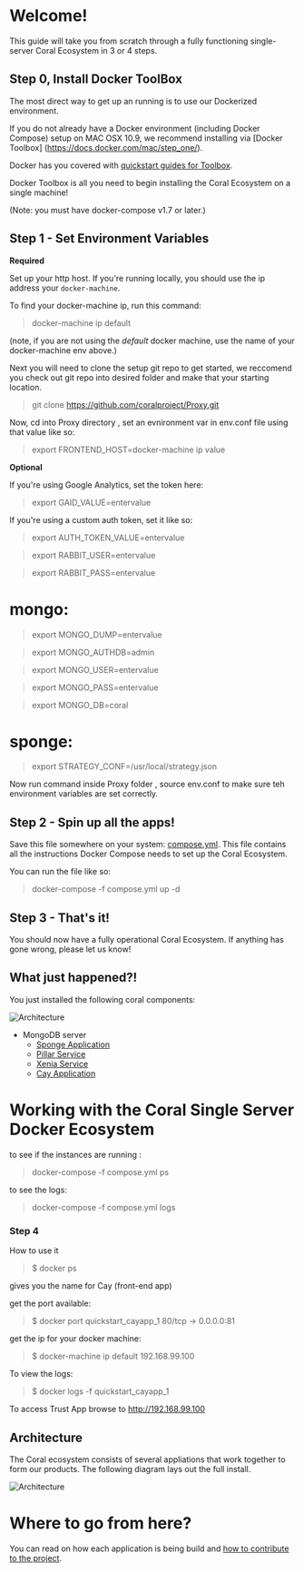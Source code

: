 # Welcome!

This guide will take you from scratch through a fully functioning single-server Coral Ecosystem in 3 or 4 steps.

## Step 0, Install Docker ToolBox

The most direct way to get up an running is to use our Dockerized environment.

If you do not already have a Docker environment (including Docker Compose) setup on MAC OSX 10.9, we recommend installing via [Docker Toolbox] (https://docs.docker.com/mac/step_one/).

Docker has you covered with [quickstart guides for Toolbox](https://docs.docker.com/mac/).

Docker Toolbox is all you need to begin installing the Coral Ecosystem on a single machine!

(Note: you must have docker-compose v1.7 or later.)

## Step 1 - Set Environment Variables

**Required**

Set up your http host.  If you're running locally, you should use the ip address your ```docker-machine```.

To find your docker-machine ip, run this command:

> docker-machine ip default

(note, if you are not using the *default* docker machine, use the name of your docker-machine env above.)

Next you will need to clone the setup git repo to get started, we reccomend you check out git repo into desired folder and make that your starting location.

> git clone https://github.com/coralproject/Proxy.git

Now, cd into Proxy directory , set an evnironment var in env.conf file  using that value like so:

> export FRONTEND_HOST=docker-machine ip value

**Optional**

If you're using Google Analytics, set the token here:

> export GAID_VALUE=entervalue

If you're using a custom auth token, set it like so:

> export AUTH_TOKEN_VALUE=entervalue

> export RABBIT_USER=entervalue

> export RABBIT_PASS=entervalue

# mongo:

>export MONGO_DUMP=entervalue

>export MONGO_AUTHDB=admin

>export MONGO_USER=entervalue

>export MONGO_PASS=entervalue

>export MONGO_DB=coral

# sponge:

>export STRATEGY_CONF=/usr/local/strategy.json

Now run command inside Proxy folder , source env.conf to make sure teh environment variables are set correctly.

## Step 2 - Spin up all the apps!

Save this file somewhere on your system: [compose.yml](quickstart/compose.yml).  This file contains all the instructions Docker Compose needs to set up the Coral Ecosystem.

You can run the file like so:

> docker-compose -f compose.yml up -d

## Step 3 - That's it!

You should now have a fully operational Coral Ecosystem. If anything has gone wrong, please let us know!


## What just happened?!

You just installed the following coral components:

![Architecture](/images/trust-architecture.png)

* MongoDB server
  * [Sponge Application](https://github.com/coralproject/sponge)
  * [Pillar Service](https://github.com/coralproject/pillar)
  * [Xenia Service](https://github.com/coralproject/xenia)
  * [Cay Application](https://github.com/coralproject/cay)



# Working with the Coral Single Server Docker Ecosystem

to see if the instances are running :

> docker-compose -f compose.yml ps


to see the logs:

> docker-compose -f compose.yml logs



### Step 4

How to use it


> $ docker ps

gives you the name for Cay (front-end app)


get the port available:

> $ docker port quickstart_cayapp_1
80/tcp -> 0.0.0.0:81


get the ip for your docker machine:


> $ docker-machine ip default
192.168.99.100


To view the logs:


> $ docker logs -f quickstart_cayapp_1


To access Trust App browse to http://192.168.99.100

## Architecture

The Coral ecosystem consists of several appliations that work together to form our products. The following diagram lays out the full install.  

![Architecture](/images/trust-architecture.png)


# Where to go from here?

You can read on how each application is being build and [how to contribute to the project](/contributions/index.md).
